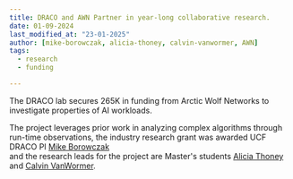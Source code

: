 ```yaml
---
title: DRACO and AWN Partner in year-long collaborative research.
date: 01-09-2024
last_modified_at: "23-01-2025"
author: [mike-borowczak, alicia-thoney, calvin-vanwormer, AWN]
tags:
  - research
  - funding

---
```


<!-- excerpt start -->
The DRACO lab secures 265K in funding from Arctic Wolf Networks to investigate properties of AI workloads.
<!-- excerpt end -->

The project leverages prior work in analyzing complex algorithms through run-time observations, the industry research grant was awarded UCF DRACO PI [Mike Borowczak](/members/mike-borowczak.html)  
and  the research leads for the project are Master's students [Alicia Thoney](/members/alicia-thoney.html) and [Calvin VanWormer](/members/calvin-vanwormer.html).
